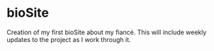 # bioSite
Creation of my first bioSite about my fiancé. This will include weekly updates to the project as I work through it.
